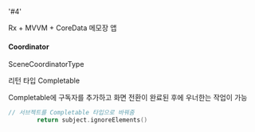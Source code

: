 

'#4'

Rx + MVVM + CoreData 메모장 앱



#### Coordinator



SceneCoordinatorType 

리턴 타입 Completable 

Completable에 구독자를 추가하고 화면 전환이 완료된 후에 우너한는 작업이 가능



```swift
// 서브젝트를 Completable 타입으로 바꿔줌
        return subject.ignoreElements()
```

